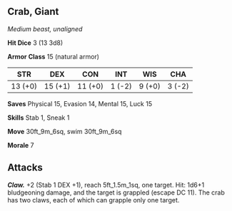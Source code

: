 ## Crab, Giant

*Medium beast, unaligned*

**Hit Dice** 3 (13 3d8)

**Armor Class** 15 (natural armor)

| STR     | DEX     | CON     | INT     | WIS     | CHA     |
|---------|---------|---------|---------|---------|---------|
| 13 (+0) | 15 (+1) | 11 (+0) |  1 (-2) |  9 (+0) |  3 (-2) |

**Saves** Physical 15, Evasion 14, Mental 15, Luck 15

**Skills** Stab 1, Sneak 1

**Move** 30ft_9m_6sq, swim 30ft_9m_6sq

**Morale** 7

## Attacks

***Claw.*** +2 (Stab 1 DEX +1), reach 5ft_1.5m_1sq, one target. Hit: 1d6+1 bludgeoning damage, and the target is grappled (escape DC 11). The crab has two claws, each of which can grapple only one target.


